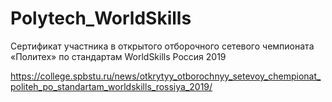 # Polytech_WorldSkills
Сертификат участника в открытого отборочного сетевого чемпионата «Политех» по стандартам WorldSkills Россия 2019

https://college.spbstu.ru/news/otkrytyy_otborochnyy_setevoy_chempionat_politeh_po_standartam_worldskills_rossiya_2019/
